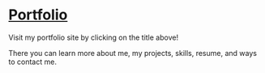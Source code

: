 # [Portfolio](https://www.iamsamsong.com)
Visit my portfolio site by clicking on the title above!

There you can learn more about me, my projects, skills, resume, and ways to contact me.
